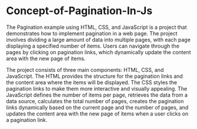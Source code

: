 # Concept-of-Pagination-In-Js
The Pagination example using HTML, CSS, and JavaScript is a project that demonstrates how to implement pagination in a web page. The project involves dividing a large amount of data into multiple pages, with each page displaying a specified number of items.
 Users can navigate through the pages by clicking on pagination links, which dynamically update the content area with the new page of items.

The project consists of three main components: HTML, CSS, and JavaScript. The HTML provides the structure for the pagination links and the content area where the items will be displayed. The CSS styles the pagination links to make them more interactive and visually appealing. The JavaScript defines the number of items per page, retrieves the data from a data source, calculates the total number of pages, creates the pagination links dynamically based on the current page and the number of pages, and updates the content area with the new page of items when a user clicks on a pagination link.
